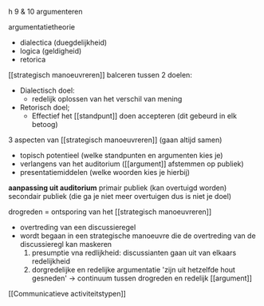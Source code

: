 h 9 & 10 argumenteren

argumentatietheorie
- dialectica (duegdelijkheid)
- logica (geldigheid)
- retorica


[[strategisch manoeuvreren]]
balceren tussen 2 doelen:
- Dialectisch doel:
	- redelijk oplossen van het verschil van mening
- Retorisch doel;
	- Effectief het [[standpunt]] doen accepteren
(dit gebeurd in elk betoog)


3 aspecten van [[strategisch manoeuvreren]] (gaan altijd samen)
- topisch potentieel (welke standpunten en argumenten kies je)
- verlangens van het auditorium ([[argument]] afstemmen op publiek)
- presentatiemiddelen (welke woorden kies je hierbij)


**aanpassing uit auditorium**
primair publiek (kan overtuigd worden)
secondair publiek (die ga je niet meer overtuigen dus is niet je doel)

drogreden = ontsporing van het [[strategisch manoeuvreren]]
- overtreding van een discussieregel
- wordt begaan in een strategische manoeuvre die de overtreding van de discussieregl kan maskeren
	1. presumptie vna redlijkheid: discussianten gaan uit van elkaars redelijkheid
	2. dorgredelijke  en redelijke argumentatie 'zijn uit hetzelfde hout gesneden' -> continuum tussen drogreden en redelijk [[argument]]

[[Communicatieve activiteitstypen]]








